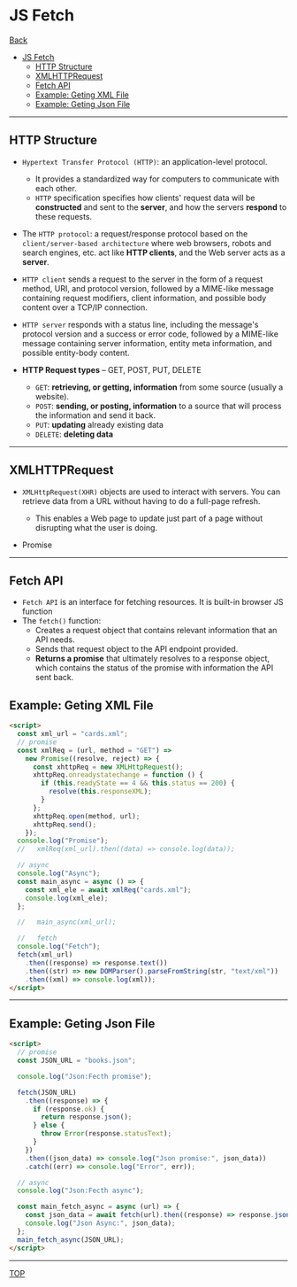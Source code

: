 # JS Fetch

[Back](../../index.md)

- [JS Fetch](#js-fetch)
  - [HTTP Structure](#http-structure)
  - [XMLHTTPRequest](#xmlhttprequest)
  - [Fetch API](#fetch-api)
  - [Example: Geting XML File](#example-geting-xml-file)
  - [Example: Geting Json File](#example-geting-json-file)

---

## HTTP Structure

- `Hypertext Transfer Protocol (HTTP)`: an application-level protocol.

  - It provides a standardized way for computers to communicate with each other.
  - `HTTP` specification specifies how clients' request data will be **constructed** and sent to the **server**, and how the servers **respond** to these requests.

- The `HTTP protocol`: a request/response protocol based on the `client/server-based architecture` where web browsers, robots and search engines, etc. act like **HTTP clients**, and the Web server acts as a **server**.

- `HTTP client` sends a request to the server in the form of a request method, URI, and protocol version, followed by a MIME-like message containing request modifiers, client information, and possible body content over a TCP/IP connection.

- `HTTP server` responds with a status line, including the message's protocol version and a success or error code, followed by a MIME-like message containing server information, entity meta information, and possible entity-body content.

- **HTTP Request types** – GET, POST, PUT, DELETE
  - `GET`: **retrieving, or getting, information** from some source (usually a website).
  - `POST`: **sending, or posting, information** to a source that will process
    the information and send it back.
  - `PUT`: **updating** already existing data
  - `DELETE`: **deleting data**

---

## XMLHTTPRequest

- `XMLHttpRequest(XHR)` objects are used to interact with servers. You can retrieve data from a URL without having to do a full-page refresh.

  - This enables a Web page to update just part of a page without disrupting what the user is doing.

- Promise

---

## Fetch API

- `Fetch API` is an interface for fetching resources. It is built-in browser JS function
- The `fetch()` function:
  - Creates a request object that contains relevant information that an API needs.
  - Sends that request object to the API endpoint provided.
  - **Returns a promise** that ultimately resolves to a response object, which contains the status of the promise with information the API sent back.

## Example: Geting XML File

```html
<script>
  const xml_url = "cards.xml";
  // promise
  const xmlReq = (url, method = "GET") =>
    new Promise((resolve, reject) => {
      const xhttpReq = new XMLHttpRequest();
      xhttpReq.onreadystatechange = function () {
        if (this.readyState == 4 && this.status == 200) {
          resolve(this.responseXML);
        }
      };
      xhttpReq.open(method, url);
      xhttpReq.send();
    });
  console.log("Promise");
  //   xmlReq(xml_url).then((data) => console.log(data));

  // async
  console.log("Async");
  const main_async = async () => {
    const xml_ele = await xmlReq("cards.xml");
    console.log(xml_ele);
  };

  //   main_async(xml_url);

  //   fetch
  console.log("Fetch");
  fetch(xml_url)
    .then((response) => response.text())
    .then((str) => new DOMParser().parseFromString(str, "text/xml"))
    .then((xml) => console.log(xml));
</script>
```

---

## Example: Geting Json File

```html
<script>
  // promise
  const JSON_URL = "books.json";

  console.log("Json:Fecth promise");

  fetch(JSON_URL)
    .then((response) => {
      if (response.ok) {
        return response.json();
      } else {
        throw Error(response.statusText);
      }
    })
    .then((json_data) => console.log("Json promise:", json_data))
    .catch((err) => console.log("Error", err));

  // async
  console.log("Json:Fecth async");

  const main_fetch_async = async (url) => {
    const json_data = await fetch(url).then((response) => response.json());
    console.log("Json Async:", json_data);
  };
  main_fetch_async(JSON_URL);
</script>
```

---

[TOP](#js-fetch)
